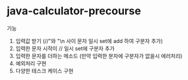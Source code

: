 # java-calculator-precourse

기능
1. 입력값 받기 (//"와 "\n 사이 문자 일시 set에 add 하여 구분자 추가)
2. 입력한 문자 시작이 // 일시 set에 구분자 추가
3. 입력한 문자를 더하는 메소드 (만약 입력한 분자에 구분자가 없을시 에러처리)
4. 예외처리 구현
5. 다양한 테스크 케이스 구현
   
